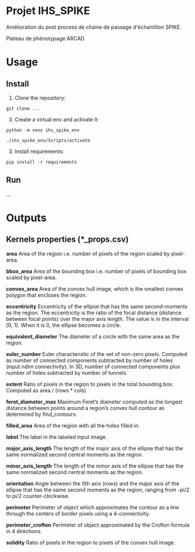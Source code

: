 # Projet IHS_SPIKE

Amélioration du post process de chaine de passage d'échantillon SPIKE.

Plateau de phénotypage ARCAD

# Usage

## Install

1) Clone the repository:
   
`git clone ...`


3) Create a virtual env and activate it:

`python -m venv ihs_spike_env`

`./ihs_spike_env/Scripts/activate`


3) Install requirements:

`pip install -r requirements`

## Run

...




# Outputs

## Kernels properties (*_props.csv) 

**area**
Area of the region i.e. number of pixels of the region scaled by pixel-area.

**bbox_area**
Area of the bounding box i.e. number of pixels of bounding box scaled by pixel-area.

**convex_area**
Area of the convex hull image, which is the smallest convex polygon that encloses the region.

**eccentricity**
Eccentricity of the ellipse that has the same second-moments as the region. The eccentricity is the ratio of the focal distance (distance between focal points) over the major axis length. The value is in the interval [0, 1). When it is 0, the ellipse becomes a circle.

**equivalent_diameter**
The diameter of a circle with the same area as the region.

**euler_number**
Euler characteristic of the set of non-zero pixels. Computed as number of connected components subtracted by number of holes (input.ndim connectivity). In 3D, number of connected components plus number of holes subtracted by number of tunnels.

**extent**
Ratio of pixels in the region to pixels in the total bounding box. Computed as area / (rows * cols)

**feret_diameter_max**
Maximum Feret’s diameter computed as the longest distance between points around a region’s convex hull contour as determined by find_contours.

**filled_area**
Area of the region with all the holes filled in.

**label**
The label in the labeled input image.

**major_axis_length**
The length of the major axis of the ellipse that has the same normalized second central moments as the region.

**minor_axis_length**
The length of the minor axis of the ellipse that has the same normalized second central moments as the region.

**orientation**
Angle between the 0th axis (rows) and the major axis of the ellipse that has the same second moments as the region, ranging from -pi/2 to pi/2 counter-clockwise.

**perimeter**
Perimeter of object which approximates the contour as a line through the centers of border pixels using a 4-connectivity.

**perimeter_crofton**
Perimeter of object approximated by the Crofton formula in 4 directions.

**solidity**
Ratio of pixels in the region to pixels of the convex hull image.

